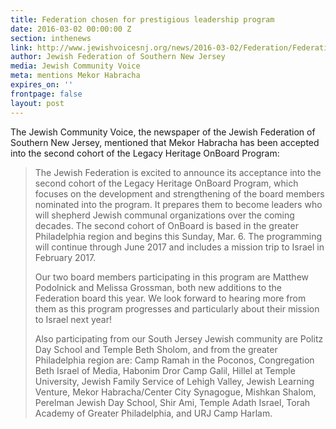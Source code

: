 ```yaml
---
title: Federation chosen for prestigious leadership program
date: 2016-03-02 00:00:00 Z
section: inthenews
link: http://www.jewishvoicesnj.org/news/2016-03-02/Federation/Federation_chosen_for_prestigious_leadership_progr.html
author: Jewish Federation of Southern New Jersey
media: Jewish Community Voice
meta: mentions Mekor Habracha
expires_on: ''
frontpage: false
layout: post
---
```


The Jewish Community Voice, the newspaper of the Jewish Federation of Southern New Jersey, mentioned that Mekor Habracha has been accepted into the second cohort of the Legacy Heritage OnBoard Program:

> The Jewish Federation is excited to announce its acceptance into the second cohort of the Legacy Heritage OnBoard Program, which focuses on the development and strengthening of the board members nominated into the program. It prepares them to become leaders who will shepherd Jewish communal organizations over the coming decades. The second cohort of OnBoard is based in the greater Philadelphia region and begins this Sunday, Mar. 6. The programming will continue through June 2017 and includes a mission trip to Israel in February 2017.
>
> Our two board members participating in this program are Matthew Podolnick and Melissa Grossman, both new additions to the Federation board this year. We look forward to hearing more from them as this program progresses and particularly about their mission to Israel next year!
>
> Also participating from our South Jersey Jewish community are Politz Day School and Temple Beth Sholom, and from the greater Philadelphia region are: Camp Ramah in the Poconos, Congregation Beth Israel of Media, Habonim Dror Camp Galil, Hillel at Temple University, Jewish Family Service of Lehigh Valley, Jewish Learning Venture, Mekor Habracha/Center City Synagogue, Mishkan Shalom, Perelman Jewish Day School, Shir Ami, Temple Adath Israel, Torah Academy of Greater Philadelphia, and URJ Camp Harlam.